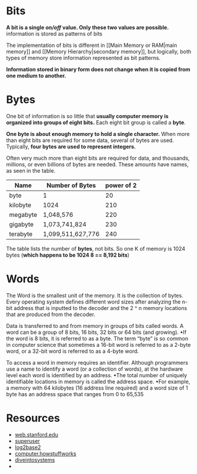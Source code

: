 # Bits
**A bit is a single _on/off_ value. Only these two values are possible.** information is stored as patterns of bits

The implementation of bits is different in [[Main Memory or RAM|main memory]] and [[Memory Hierarchy|secondary memory]], but logically, both types of memory store information represented as bit patterns.

**Information stored in binary form does not change when it is copied from one medium to another.**

# Bytes
One bit of information is so little that **usually computer memory is organized into groups of eight bits.** Each eight bit group is called a **byte**.

**One byte is about enough memory to hold a single character.** When more than eight bits are required for some data, several of bytes are used. Typically, **four bytes are used to represent integers.**

Often very much more than eight bits are required for data, and thousands, millions, or even billions of bytes are needed. These amounts have names, as seen in the table.

|Name|Number of Bytes|power of 2|
|---|---|---|
|byte|1|20|
|kilobyte|1024|210|
|megabyte|1,048,576|220|
|gigabyte|1,073,741,824|230|
|terabyte|1,099,511,627,776|240|

The table lists the number of **bytes**, not bits. So one K of memory is 1024 bytes (**which happens to be 1024 8 == 8,192 bits**)

# Words
The Word is the smallest unit of the memory. It is the collection of bytes. Every operating system defines different word sizes after analyzing the n-bit address that is inputted to the decoder and the 2 ^ n memory locations that are produced from the decoder.

Data is transferred to and from memory in groups of bits called words. A word can be a group of 8 bits, 16 bits, 32 bits or 64 bits (and growing). •If the word is 8 bits, it is referred to as a byte. The term “byte” is so common in computer science that sometimes a 16-bit word is referred to as a 2-byte word, or a 32-bit word is referred to as a 4-byte word.

To access a word in memory requires an identifier. Although programmers use a name to identify a word (or a collection of words), at the hardware level each word is identified by an address. •The total number of uniquely identifiable locations in memory is called the address space. •For example, a memory with 64 kilobytes (16 address line required) and a word size of 1 byte has an address space that ranges from 0 to 65,535

# Resources
- [web.stanford.edu](https://web.stanford.edu/class/cs101/bits-bytes.html)
- [superuser](https://superuser.com/questions/593847/how-many-memory-addresses-can-we-get-with-a-32-bit-processor-and-1gb-ram)
- [log2base2](https://www.log2base2.com/C/pointer/computer-memory-address-basics.html)
- [computer.howstuffworks](https://computer.howstuffworks.com/c23.htm)
- [diveintosystems](https://diveintosystems.org/book/C13-OS/vm.html#_memory_addresses)
- 